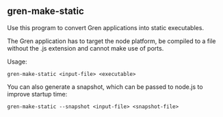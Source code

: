 ## gren-make-static

Use this program to convert Gren applications into static executables.

The Gren application has to target the node platform, be compiled to a file without the .js extension and cannot make use of ports.

Usage:

    gren-make-static <input-file> <executable>

You can also generate a snapshot, which can be passed to node.js to improve startup time:

    gren-make-static --snapshot <input-file> <snapshot-file>
